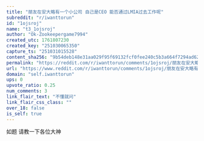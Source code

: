 ```yaml
---
title: "朋友在安大略有一个小公司 自己是CEO 能否通过LMIA过去工作呢"
subreddit: "r/iwanttorun"
id: "1ojsroj"
name: "t3_1ojsroj"
author: "Ok-Zookeepergame7994"
created_utc: 1761807230
created_key: "251030065350"
capture_ts: "251031015528"
content_sha256: "9b54deb148e31aa029f95f69132fcf0fee240c5b3a664f7294ad6283db3f5d5a"
permalink: "https://reddit.com/r/iwanttorun/comments/1ojsroj/朋友在安大略有一个小公司_自己是ceo_能否通过lmia过去工作呢/"
url: "https://www.reddit.com/r/iwanttorun/comments/1ojsroj/朋友在安大略有一个小公司_自己是ceo_能否通过lmia过去工作呢/"
domain: "self.iwanttorun"
ups: 0
upvote_ratio: 0.25
num_comments: 3
link_flair_text: "不懂就问"
link_flair_css_class: ""
over_18: false
is_self: true
---
```


如题 请教一下各位大神
